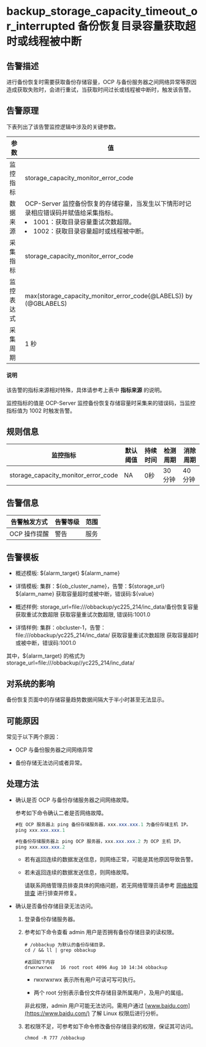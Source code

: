 backup_storage_capacity_timeout_or_interrupted 备份恢复目录容量获取超时或线程被中断
======================================================================================

**告警描述**
-----------------------------

进行备份恢复时需要获取备份存储容量，OCP 与备份服务器之间网络异常等原因造成获取失败时，会进行重试，当获取时间过长或线程被中断时，触发该告警。

告警原理
-------------------------

下表列出了该告警监控逻辑中涉及的关键参数。

|  参数   |                                                                                                  值                                                                                                  |
|-------|-----------------------------------------------------------------------------------------------------------------------------------------------------------------------------------------------------|
| 监控指标  | storage_capacity_monitor_error_code                                                                                                                                                                 |
| 数据来源  | OCP-Server 监控备份恢复的存储容量，当发生以下情形时记录相应错误码并赋值给采集指标。 <li> 1001：获取目录容量重试次数超限。   </li><li> 1002：获取目录容量超时或线程被中断。</li>    |
| 采集指标  | storage_capacity_monitor_error_code                                                                                                                                                                 |
| 监控表达式 | max(storage_capacity_monitor_error_code{@LABELS}) by (@GBLABELS)                                                                                                                                    |
| 采集周期  | 1 秒                                                                                                                                                                                                 |

  <main id="notice" type='explain'>
    <h4>说明</h4>
    <p>该告警的指标来源相对特殊，具体请参考上表中 <strong>指标来源</strong> 的说明。</p>
  </main>

监控指标的值是 OCP-Server 监控备份恢复存储容量时采集来的错误码，当监控指标值为 1002 时触发告警。

**规则信息**
-----------------------------

|                监控指标                 | 默认阈值 | 持续时间 | 检测周期  | 消除周期 |
|-------------------------------------|------|------|-------|------|
| storage_capacity_monitor_error_code | NA   | 0秒   | 30 分钟 | 40分钟 |

**告警信息**
-----------------------------

|  告警触发方式  | 告警等级 | 范围 |
|----------|------|----|
| OCP 操作提醒 | 警告   | 服务 |

**告警模板**
-----------------------------

* 概述模板: \${alarm_target} \${alarm_name}

* 详情模板: 集群：\${ob_cluster_name}，告警：\${storage_url} \${alarm_name} 获取容量超时或被中断，错误码:\${value}

* 概述样例: storage_url=file:///obbackup/yc225_214/inc_data/备份恢复容量获取重试次数超限 获取容量重试次数超限, 错误码:1001.0

* 详情样例: 集群：obcluster-1，告警：file:///obbackup/yc225_214/inc_data/ 获取容量重试次数超限 获取容量超时或被中断，错误码:1001.0

其中，${alarm_target} 的格式为 storage_url=file:///obbackup//yc225_214/inc_data/

**对系统的影响**
-------------------------------

备份恢复页面中的存储容量趋势数据间隔大于半小时甚至无法显示。

**可能原因**
-----------------------------

常见于以下两个原因：

* OCP 与备份服务器之间网络异常

* 备份存储无法访问或者异常。

**处理方法**
-----------------------------

* 确认是否 OCP 与备份存储服务器之间网络故障。

  参考如下命令确认二者是否网络故障。

  ```java
  #在 OCP 服务器上 ping 备份存储服务器，xxx.xxx.xxx.1 为备份存储主机 IP。
  ping xxx.xxx.xxx.1
  
  #在备份存储服务器上 ping OCP 服务器，xxx.xxx.xxx.2 为 OCP 主机 IP。
  ping xxx.xxx.xxx.2
  ```

  * 若有返回连续的数据发送信息，则网络正常，可能是其他原因导致告警。

  * 若未返回连续的数据发送信息，则网络故障。

    请联系网络管理员排查具体的网络问题，若无网络管理员请参考 [网络故障排查](../5.appendix/6.network-troubleshooting.md) 进行排查并修复。

* 确认是否备份存储目录无法访问。

  1. 登录备份存储服务器。

  2. 参考如下命令查看 admin 用户是否拥有备份存储目录的读权限。

     ```shell
     # /obbackup 为默认的备份存储目录。
     cd / && ll | grep obbackup
     
     #返回如下内容
     drwxrwxrwx   16 root root 4096 Aug 10 14:34 obbackup
     ```

     * rwxrwxrwx 表示所有用户可读可写可执行。

     * 两个 root 分别表示备份文件存储目录所属用户，及用户的属组。

     非此权限，admin 用户可能无法访问。需用户通过 [www.baidu.com](https://www.baidu.com/) 了解 Linux 权限后进行分析。

  3. 若权限不足，可参考如下命令修改备份存储目录的权限，保证其可访问。

     ```shell
     chmod -R 777 /obbackup 
     ```

